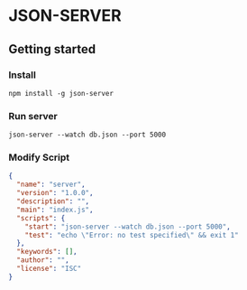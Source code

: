 # JSON-SERVER

## Getting started


### Install
``` shell
npm install -g json-server
```

### Run server

```shell
json-server --watch db.json --port 5000
```

### Modify Script

``` json
{
  "name": "server",
  "version": "1.0.0",
  "description": "",
  "main": "index.js",
  "scripts": {
    "start": "json-server --watch db.json --port 5000",
    "test": "echo \"Error: no test specified\" && exit 1"
  },
  "keywords": [],
  "author": "",
  "license": "ISC"
}
